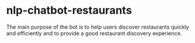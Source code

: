# nlp-chatbot-restaurants
The main purpose of the bot is to help users discover restaurants quickly and efficiently and to provide a good restaurant discovery experience.
